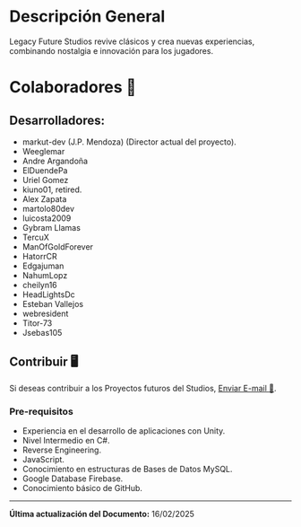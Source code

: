 # Descripción General
Legacy Future Studios revive clásicos y crea nuevas experiencias, combinando nostalgia e innovación para los jugadores.

# Colaboradores 👤
## Desarrolladores:
* markut-dev (J.P. Mendoza) (Director actual del proyecto).
* Weeglemar
* Andre Argandoña
* ElDuendePa
* Uriel Gomez
* kiuno01, retired.
* Alex Zapata
* martolo80dev
* luicosta2009
* Gybram Llamas
* TercuX
* ManOfGoldForever
* HatorrCR
* Edgajuman
* NahumLopz
* cheilyn16
* HeadLightsDc
* Esteban Vallejos
* webresident
* Titor-73
* Jsebas105

## Contribuir 🖥️

Si deseas contribuir a los Proyectos futuros del Studios, [Enviar E-mail 📧](mailto:email@example.com).

### Pre-requisitos

- Experiencia en el desarrollo de aplicaciones con Unity.
- Nivel Intermedio en C#.
- Reverse Engineering.
- JavaScript.
- Conocimiento en estructuras de Bases de Datos MySQL.
- Google Database Firebase.
- Conocimiento básico de GitHub.

---

**Última actualización del Documento:** 16/02/2025
